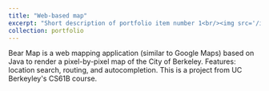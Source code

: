 ```yaml
---
title: "Web-based map"
excerpt: "Short description of portfolio item number 1<br/><img src='/images/500x300.png'>"
collection: portfolio
---
```


Bear Map is a web mapping application (similar to Google Maps) based on Java to render a pixel-by-pixel map of the City of Berkeley. Features: location search, routing, and autocompletion. This is a project from UC Berkeyley's CS61B course.